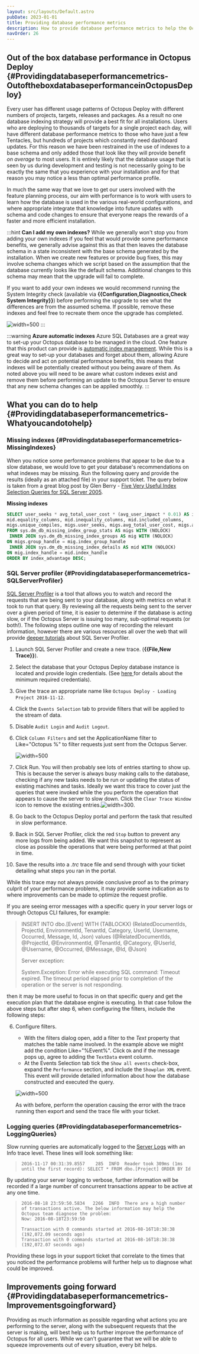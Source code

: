 ```yaml
---
layout: src/layouts/Default.astro
pubDate: 2023-01-01
title: Providing database performance metrics
description: How to provide database performance metrics to help the Octopus team resolve issues.
navOrder: 26
---
```


## Out of the box database performance in Octopus Deploy {#Providingdatabaseperformancemetrics-OutoftheboxdatabaseperformanceinOctopusDeploy}

Every user has different usage patterns of Octopus Deploy with different numbers of projects, targets, releases and packages. As a result no one database indexing strategy will provide a best fit for all installations. Users who are deploying to thousands of targets for a single project each day, will have different database performance metrics to those who have just a few Tentacles, but hundreds of projects which constantly need dashboard updates. For this reason we have been restrained in the use of indexes to a base schema and only added those that look like they will provide benefit *on average* to most users. It is entirely likely that the database usage that is seen by us during development and testing is not necessarily going to be exactly the same that you experience with your installation and for that reason you may notice a less than optimal performance profile.

In much the same way that we love to get our users involved with the feature planning process, our aim with performance is to work with users to learn how the database is used in the various real-world configurations, and where appropriate integrate that knowledge into future updates with schema and code changes to ensure that everyone reaps the rewards of a faster and more efficient installation.

:::hint
**Can I add my own indexes?**
While we generally won't stop you from adding your own indexes if you feel that would provide some performance benefits, we generally advise against this as that then leaves the database schema in a state inconsistent with the base schema generated by the installation. When we create new features or provide bug fixes, this may involve schema changes which we script based on the assumption that the database currently looks like the default schema. Additional changes to this schema may mean that the upgrade will fail to complete.

If you want to add your own indexes we would recommend running the System Integrity check (available via **{{Configuration,Diagnostics,Check System Integrity}}**) before performing the upgrade to see what the differences are from the assumed schema. If possible, remove these indexes and feel free to recreate them once the upgrade has completed.

![](/docs/administration/managing-infrastructure/performance/images/5865851.png "width=500")
:::

:::warning
**Azure automatic indexes**
Azure SQL Databases are a great way to set-up your Octopus database to be managed in the cloud. One feature that this product can provide is [automatic index management](https://docs.microsoft.com/en-us/azure/sql-database/sql-database-advisor-portal). While this is a great way to set-up your databases and forget about them, allowing Azure to decide and act on potential performance benefits, this means that indexes will be potentially created without you being aware of them. As noted above you will need to be aware what custom indexes exist and remove them before performing an update to the Octopus Server to ensure that any new schema changes can be applied smoothly.
:::

## What you can do to help {#Providingdatabaseperformancemetrics-Whatyoucandotohelp}

### Missing indexes {#Providingdatabaseperformancemetrics-MissingIndexes}

When you notice some performance problems that appear to be due to a slow database, we would love to get your database's recommendations on what indexes may be missing. Run the following query and provide the results (ideally as an attached file) in your support ticket. The query below is taken from a great blog post by Glen Berry - [Five Very Useful Index Selection Queries for SQL Server 2005](https://sqlserverperformance.wordpress.com/2007/10/12/five-very-useful-index-selection-queries-for-sql-server-2005/).

**Missing indexes**

```sql
SELECT user_seeks * avg_total_user_cost * (avg_user_impact * 0.01) AS index_advantage, migs.last_user_seek, mid.statement as 'Database.Schema.Table',
mid.equality_columns, mid.inequality_columns, mid.included_columns,
migs.unique_compiles, migs.user_seeks, migs.avg_total_user_cost, migs.avg_user_impact
FROM sys.dm_db_missing_index_group_stats AS migs WITH (NOLOCK)
 INNER JOIN sys.dm_db_missing_index_groups AS mig WITH (NOLOCK)
ON migs.group_handle = mig.index_group_handle
 INNER JOIN sys.dm_db_missing_index_details AS mid WITH (NOLOCK)
ON mig.index_handle = mid.index_handle
ORDER BY index_advantage DESC;
```

### SQL Server profiler {#Providingdatabaseperformancemetrics-SQLServerProfiler}

[SQL Server Profiler](https://msdn.microsoft.com/en-us/library/ms181091) is a tool that allows you to watch and record the requests that are being sent to your database, along with metrics on what it took to run that query. By reviewing all the requests being sent to the server over a given period of time, it is easier to determine if the database is acting slow, or if the Octopus Server is issuing too many, sub-optimal requests (or both!). The following steps outline one way of recording the relevant information, however there are various resources all over the web that will provide [deeper tutorials](https://www.simple-talk.com/sql/performance/how-to-identify-slow-running-queries-with-sql-profiler/) about SQL Server Profiler.

1. Launch SQL Server Profiler and create a new trace. (**{{File,New Trace}}**).
2. Select the database that your Octopus Deploy database instance is located and provide login credentials. (See [here ](https://msdn.microsoft.com/en-us/library/ms187611.aspx)for details about the minimum required credentials).
3. Give the trace an appropriate name like `Octopus Deploy - Loading Project 2016-11-12`.
4. Click the `Events Selection` tab to provide filters that will be applied to the stream of data.
5. Disable `Audit Login` and `Audit Logout`.
6. Click `Column Filters` and set the ApplicationName filter to Like="Octopus %" to filter requests just sent from the Octopus Server.

   ![](/docs/administration/managing-infrastructure/performance/images/5865852.png "width=500")

7. Click Run. You will then probably see lots of entries starting to show up. This is because the server is always busy making calls to the database, checking if any new tasks needs to be run or updating the status of existing machines and tasks. Ideally we want this trace to cover just the queries that were invoked while the you perform the operation that appears to cause the server to slow down. Click the `Clear Trace Window` icon to remove the existing entries.![](/docs/administration/managing-infrastructure/performance/images/5865853.png "width=300").
8. Go back to the Octopus Deploy portal and perform the task that resulted in slow performance.
9. Back in SQL Server Profiler, click the red `Stop` button to prevent any more logs from being added. We want this snapshot to represent as close as possible the operations that were being performed at that point in time.
10. Save the results into a *.trc* trace file and send through with your ticket detailing what steps you ran in the portal.

While this trace may not always provide conclusive proof as to the primary culprit of your performance problems, it may provide some indication as to where improvements can be made to optimize the request profile.

If you are seeing error messages with a specific query in your server logs or through Octopus CLI failures, for example:

> INSERT INTO dbo.[Event] WITH (TABLOCKX) (RelatedDocumentIds, ProjectId, EnvironmentId, TenantId, Category, UserId, Username, Occurred, Message, Id, Json) values (@RelatedDocumentIds, @ProjectId, @EnvironmentId, @TenantId, @Category, @UserId, @Username, @Occurred, @Message, @Id, @Json)
>
> Server exception:
>
> System.Exception: Error while executing SQL command: Timeout expired. The timeout period elapsed prior to completion of the operation or the server is not responding.

then it may be more useful to focus in on that specific query and get the execution plan that the database engine is executing. In that case follow the above steps but after step 6, when configuring the filters, include the following steps:

6. Configure filters.
    * With the filters dialog open, add a filter to the *Text* property that matches the table name involved. In the example above we might add the condition Like="%Event%". Click `Ok` and if the message pops up, agree to adding the `TextData` event column.  
    * At the Events Selection tab tick the `Show all events` check-box, expand the `Performance` section, and include the `Showplan XML` event. This event will provide detailed information about how the database constructed and executed the query.

    ![](/docs/administration/managing-infrastructure/performance/images/5865854.png "width=500")

    As with before, perform the operation causing the error with the trace running then export and send the trace file with your ticket.

### Logging queries {#Providingdatabaseperformancemetrics-LoggingQueries}

Slow running queries are automatically logged to the [Server Logs](/docs/support/log-files/) with an Info trace level. These lines will look something like:

> ```
> 2016-11-17 00:31:39.8557    285  INFO  Reader took 309ms (1ms until the first record): SELECT * FROM dbo.[Project] ORDER BY Id
> ```

By updating your server logging to verbose, further information will be recorded if a large number of concurrent transactions appear to be active at any one time.

> ```
> 2016-08-18 23:59:50.5834   2266  INFO  There are a high number of transactions active. The below information may help the Octopus team diagnose the problem:
> Now: 2016-08-18T23:59:50
>
> Transaction with 0 commands started at 2016-08-16T18:38:38 (192,072.09 seconds ago)
> Transaction with 0 commands started at 2016-08-16T18:38:38 (192,072.07 seconds ago)
> ```

Providing these logs in your support ticket that correlate to the times that you noticed the performance problems will further help us to diagnose what could be improved.

## Improvements going forward {#Providingdatabaseperformancemetrics-Improvementsgoingforward}

Providing as much information as possible regarding what actions you are performing to the server, along with the subsequent requests that the server is making, will best help us to further improve the performance of Octopus for all users. While we can't guarantee that we will be able to squeeze improvements out of every situation, every bit helps.
